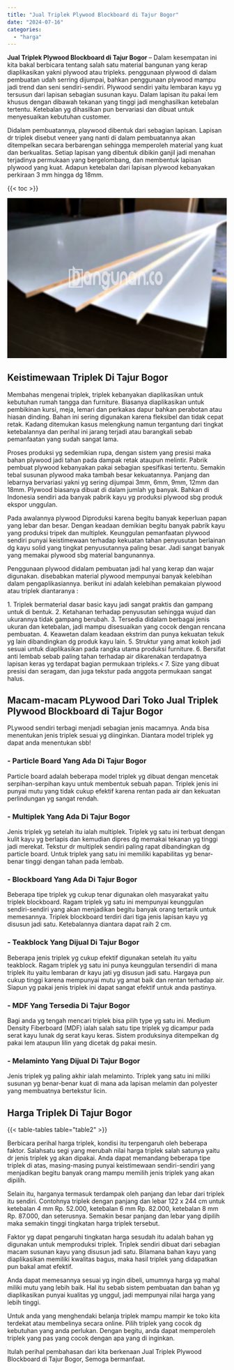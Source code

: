 ```yaml
---
title: "Jual Triplek Plywood Blockboard di Tajur Bogor"
date: "2024-07-16"
categories: 
  - "harga"
---
```


**Jual Triplek Plywood Blockboard di Tajur Bogor** – Dalam kesempatan ini kita bakal berbicara tentang salah satu material bangunan yang kerap diaplikasikan yakni plywood atau tripleks. penggunaan plywood di dalam pembuatan udah serring dijumpai, bahkan penggunaan plywood mampu jadi trend dan seni sendiri-sendiri. Plywood sendiri yaitu lembaran kayu yg tersusun dari lapisan sebagian susunan kayu. Dalam lapisan itu pakai lem khusus dengan dibawah tekanan yang tinggi jadi menghasilkan ketebalan tertentu. Ketebalan yg dihasilkan pun bervariasi dan dibuat untuk menyesuaikan kebutuhan customer.

Didalam pembuatannya, playwood dibentuk dari sebagian lapisan. Lapisan dr triplek disebut veneer yang nanti di dalam pembuatannya akan ditempelkan secara berbarengan sehingga memperoleh material yang kuat dan berkualitas. Setiap lapisan yang dibentuk dibikin ganjil jadi menahan terjadinya permukaan yang bergelombang, dan membentuk lapisan plywood yang kuat. Adapun ketebalan dari lapisan plywood kebanyakan perkiraan 3 mm hingga dg 18mm.

{{< toc >}}

![Jual Triplek Plywood Blockboard di Tajur Bogor](/images/jual-triplek-murah-19.png)

## Keistimewaan Triplek Di Tajur Bogor

Membahas mengenai triplek, triplek kebanyakan diaplikasikan untuk kebutuhan rumah tangga dan furniture. Biasanya diaplikasikan untuk pembikinan kursi, meja, lemari dan perkakas dapur bahkan perabotan atau hiasan dinding. Bahan ini sering digunakan karena fleksibel dan tidak cepat retak. Kadang ditemukan kasus melengkung namun tergantung dari tingkat ketebalannya dan perihal ini jarang terjadi atau barangkali sebab pemanfaatan yang sudah sangat lama.

Proses produksi yg sedemikian rupa, dengan sistem yang presisi maka bahan plywood jadi tahan pada dampak retak ataupun melintir. Pabrik pembuat plywood kebanyakan pakai sebagian spesifikasi tertentu. Semakin tebal susunan plywood maka tambah besar kekuatannya. Panjang dan lebarnya bervariasi yakni yg sering dijumpai 3mm, 6mm, 9mm, 12mm dan 18mm. Plywood biasanya dibuat di dalam jumlah yg banyak. Bahkan di Indonesia sendiri ada banyak pabrik kayu yg produksi plywood sbg produk ekspor unggulan.

Pada awalannya plywood Diproduksi karena begitu banyak keperluan papan yang lebar dan besar. Dengan keadaan demikian begitu banyak pabrik kayu yang produksi tripek dan multiplek. Keunggulan pemanfaatan plywood sendiri punyai keistimewaan terhadap kekuatan tahan penyusutan berlainan dg kayu solid yang tingkat penyusutannya paling besar. Jadi sangat banyak yang memakai plywood sbg material bangunannya.

Penggunaan plywood didalam pembuatan jadi hal yang kerap dan wajar digunakan. disebabkan material plywood mempunyai banyak kelebihan dalam pengaplikasiannya. berikut ini adalah kelebihan pemakaian plywood atau triplek diantaranya :

1\. Triplek bermaterial dasar basic kayu jadi sangat praktis dan gampang untuk di bentuk. 2. Ketahanan terhadap penyusutan sehingga wujud dan ukurannya tidak gampang berubah. 3. Tersedia didalam berbagai jenis ukuran dan ketebalan, jadi mampu disesuaikan yang cocok dengan rencana pembuatan. 4. Keawetan dalam keadaan ekstrim dan punya kekuatan tekuk yg lain dibandingkan dg produk kayu lain. 5. Struktur yang amat kokoh jadi sesuai untuk diaplikasikan pada rangka utama produksi furniture. 6. Bersifat anti lembab sebab paling tahan terhadap air dikarenakan terdapatnya lapisan keras yg terdapat bagian permukaan tripleks.< 7. Size yang dibuat presisi dan seragam, dan juga tekstur pada anggota permukaan sangat halus.

## Macam-macam PLywood Dari Toko Jual Triplek Plywood Blockboard di Tajur Bogor

PLywood sendiri terbagi menjadi sebagian jenis macamnya. Anda bisa menentukan jenis triplek sesuai yg diinginkan. Diantara model triplek yg dapat anda menentukan sbb!

### \- Particle Board Yang Ada Di Tajur Bogor

Particle board adalah beberapa model triplek yg dibuat dengan mencetak serpihan-serpihan kayu untuk membentuk sebuah papan. Triplek jenis ini punyai mutu yang tidak cukup efektif karena rentan pada air dan kekuatan perlindungan yg sangat rendah.

### \- Multiplek Yang Ada Di Tajur Bogor

Jenis triplek yg setelah itu ialah multiplek. Triplek yg satu ini terbuat dengan kulit kayu yg berlapis dan kemudian dipres dg memakai tekanan yg tinggi jadi merekat. Tekstur dr multiplek sendiri paling rapat dibandingkan dg particle board. Untuk triplek yang satu ini memiliki kapabilitas yg benar-benar tinggi dengan tahan pada lembab.

### \- Blockboard Yang Ada Di Tajur Bogor

Beberapa tipe triplek yg cukup tenar digunakan oleh masyarakat yaitu triplek blockboard. Ragam triplek yg satu ini mempunyai keunggulan sendiri-sendiri yang akan menjadikan begitu banyak orang tertarik untuk memesannya. Triplek blockboard terdiri dari tiga jenis lapisan kayu yg disusun jadi satu. Ketebalannya diantara dapat raih 2 cm.

### \- Teakblock Yang Dijual Di Tajur Bogor

Beberapa jenis triplek yg cukup efektif digunakan setelah itu yaitu teakblock. Ragam triplek yg satu ini punya keunggulan tersendiri di mana triplek itu yaitu lembaran dr kayu jati yg disusun jadi satu. Hargaya pun cukup tinggi karena mempunyai mutu yg amat baik dan rentan terhadap air. Siapun yg pakai jenis triplek ini dapat sangat efektif untuk anda pastinya.

### \- MDF Yang Tersedia Di Tajur Bogor

Bagi anda yg tengah mencari triplek bisa pilih type yg satu ini. Medium Density Fiberboard (MDF) ialah salah satu tipe triplek yg dicampur pada serat kayu lunak dg serat kayu keras. Sistem produksinya ditempelkan dg pakai lem ataupun lilin yang dicetak dg pakai mesin.

### \- Melaminto Yang Dijual Di Tajur Bogor

Jenis triplek yg paling akhir ialah melaminto. Triplek yang satu ini miliki susunan yg benar-benar kuat di mana ada lapisan melamin dan polyester yang membuatnya bertekstur licin.

## Harga Triplek Di Tajur Bogor

{{< table-tables table="table2" >}}

Berbicara perihal harga triplek, kondisi itu terpengaruh oleh beberapa faktor. Salahsatu segi yang merubah nilai harga triplek salah satunya yaitu dr jenis triplek yg akan dipakai. Anda dapat memandang beberapa tipe triplek di atas, masing-masing punyai keistimewaan sendiri-sendiri yang menjadikan begitu banyak orang mampu memilih jenis triplek yang akan dipilih.

Selain itu, harganya termasuk terdampak oleh panjang dan lebar dari triplek itu sendiri. Contohnya triplek dengan panjang dan lebar 122 x 244 cm untuk ketebalan 4 mm Rp. 52.000, ketebalan 6 mm Rp. 82.000, ketebalan 8 mm Rp. 87.000, dan seterusnya. Semakin besar panjang dan lebar yang dipilih maka semakin tinggi tingkatan harga triplek tersebut.

Faktor yg dapat pengaruhi tingkatan harga sesudah itu adalah bahan yg digunakan untuk memproduksi triplek. Triplek sendiri dibuat dari sebagian macam susunan kayu yang disusun jadi satu. Bilamana bahan kayu yang diaplikasikan memiliki kwalitas bagus, maka hasil triplek yang didapatkan pun bakal amat efektif.

Anda dapat memesannya sesuai yg ingin dibeli, umumnya harga yg mahal miliki mutu yang lebih baik. Hal itu sebab sistem pembuatan dan bahan yg diaplikasikan punyai kualitas yg unggul, jadi mempunyai nilai harga yang lebih tinggi.

Untuk anda yang menghendaki belanja triplek mampu mampir ke toko kita terdekat atau membelinya secara online. Pilih triplek yang cocok dg kebutuhan yang anda perlukan. Dengan begitu, anda dapat memperoleh triplek yang pas yang cocok dengan apa yang di inginkan.

Itulah perihal pembahasan dari kita berkenaan Jual Triplek Plywood Blockboard di Tajur Bogor, Semoga bermanfaat.
